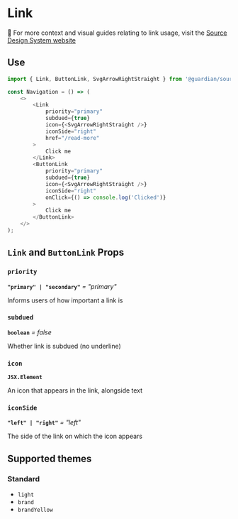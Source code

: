 # Link

📣 For more context and visual guides relating to link usage, visit the [Source Design System website](https://www.theguardian.design/2a1e5182b/p/43c26b-link/)

## Use

```js
import { Link, ButtonLink, SvgArrowRightStraight } from '@guardian/source';

const Navigation = () => (
    <>
        <Link
            priority="primary"
            subdued={true}
            icon={<SvgArrowRightStraight />}
            iconSide="right"
            href="/read-more"
        >
            Click me
        </Link>
        <ButtonLink
            priority="primary"
            subdued={true}
            icon={<SvgArrowRightStraight />}
            iconSide="right"
            onClick={() => console.log('Clicked')}
        >
            Click me
        </ButtonLink>
    </>
);
```

## `Link` and `ButtonLink` Props

### `priority`

**`"primary" | "secondary"`** _= "primary"_

Informs users of how important a link is

### `subdued`

**`boolean`** _= false_

Whether link is subdued (no underline)

### `icon`

**`JSX.Element`**

An icon that appears in the link, alongside text

### `iconSide`

**`"left" | "right"`** _= "left"_

The side of the link on which the icon appears

## Supported themes

### Standard

-   `light`
-   `brand`
-   `brandYellow`
